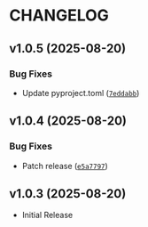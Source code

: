 # CHANGELOG

<!-- version list -->

## v1.0.5 (2025-08-20)

### Bug Fixes

- Update pyproject.toml
  ([`7eddabb`](https://github.com/lorerlrolerl/geow/commit/7eddabb1aeba808eb9382f8d0cf371038f38c57d))


## v1.0.4 (2025-08-20)

### Bug Fixes

- Patch release
  ([`e5a7797`](https://github.com/lorerlrolerl/geow/commit/e5a77971b95e364954c00a373c50cadbc527d86a))


## v1.0.3 (2025-08-20)

- Initial Release
